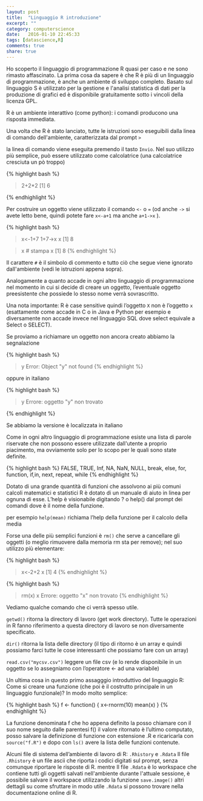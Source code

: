 ```yaml
---
layout: post
title:  "Linguaggio R introduzione"
excerpt: ""
category: computerscience
date:   2016-01-10 22:45:33
tags: [datascience,R]
comments: true
share: true
---
```


Ho scoperto il linguaggio di programmazione R quasi per caso e ne sono rimasto affascinato.
La prima cosa da sapere è che R è più di un linguaggio di programmazione, è anche un ambiente di sviluppo completo. 
Basato sul linguaggio S è utilizzato per la gestione e l'analisi statistica di dati per la produzione di grafici ed è disponibile gratuitamente sotto i vincoli della licenza GPL. 

R è un ambiente interattivo (come python): i comandi producono una risposta immediata. 

Una volta che R è stato lanciato, tutte le istruzioni sono eseguibili dalla linea
di comando dell'ambiente, caratterizzata dal prompt `>`
 
la linea di comando viene eseguita premendo il tasto `Invio`. 
Nel suo utilizzo più semplice, può essere utilizzato come calcolatrice (una calcolatrice cresciuta un pò troppo)

{% highlight bash %}
> 2+2*2
[1] 6
> 
{% endhighlight %}


Per costruire un oggetto viene utilizzato il comando `<-`  o  `=` (od anche `->` si avete letto bene, quindi potete fare `x<-a+1` ma anche `a+1->x` ). 

{% highlight bash %}
> x<-1+7
> 1+7->x
> x
[1] 8

> x # stampa x
[1] 8
{% endhighlight %}


Il carattere `#` è il simbolo di commento e tutto ciò che segue viene
ignorato dall'ambiente (vedi le istruzioni appena sopra).

Analogamente a quanto accade in ogni altro linguaggio di programmazione nel momento in cui si decide di creare un oggetto, l’eventuale oggetto preesistente che possiede lo stesso nome verrà sovrascritto.

Una nota importante: R è case sensitive quindi l’oggetto `X` non è l’oggetto `x` (esattamente come accade in C o in Java e Python per esempio e diversamente non accade invece nel linguaggio SQL dove select equivale a Select o SELECT).

Se proviamo a richiamare un oggetto non ancora creato abbiamo la segnalazione 

{% highlight bash %}
> y
Error: Object "y" not found
{% endhighlight %}

oppure in italiano 

{% highlight bash %}
> y
Errore: oggetto "y" non trovato
> 
{% endhighlight %}

Se abbiamo la versione è localizzata in italiano

Come in ogni altro linguaggio di programmazione esiste una lista di parole riservate che non possono essere utilizzate dall'utente a proprio piacimento, ma ovviamente solo per lo scopo per le quali sono state definite.

{% highlight bash %}
FALSE, TRUE, Inf, NA, NaN, NULL, 
break, else, for, function, if,in, next, repeat, while
{% endhighlight %}

Dotato di una grande quantità di funzioni che assolvono ai più comuni
calcoli matematici e statistici R è dotato di un manuale di aiuto in linea per ognuna di esse. 
L’help è visionabile digitando ?<f> o help(<f>) dal prompt dei comandi dove <f> è il nome della funzione.

per esempio `help(mean)` richiama l’help della funzione per il calcolo della media

Forse una delle più semplici funzioni è `rm()` che serve a cancellare gli oggetti (o meglio rimuovere dalla memoria rm sta per remove);
nel suo utilizzo più elementare:

{% highlight bash %}
> x<-2+2
> x
[1] 4
{% endhighlight %}

{% highlight bash %}
> rm(x)
> x
Errore: oggetto "x" non trovato
{% endhighlight %}


Vediamo qualche comando che ci verrà spesso utile.

`getwd()` ritorna la directory di lavoro (get work directory). Tutte le operazioni in R fanno riferimento a questa directory di lavoro se non diversamente specificato.

`dir()` ritorna la lista delle directory (il tipo di ritorno è  un array e quindi possiamo farci tutte le cose interessanti che possiamo fare con un array)

`read.csv("mycsv.csv")` leggere un file csv (e lo rende disponibile in un oggetto se lo assegniamo con l’operatore <- ad una variabile)

Un ultima cosa in questo primo assagggio introduttivo del linguaggio R: Come si creare una funzione (che poi è il costrutto principale in un linguaggio funzionale)? In modo molto semplice:

{% highlight bash %}
f <- function() {
   x<-rnorm(10)
   mean(x)
}
{% endhighlight %}

La funzione denominata f che ho appena definito la posso chiamare con il suo nome seguito dalle parentesi f() il valore ritornato è l’ultimo computato, posso salvare la definizione di funzione con estensione .R e ricaricarla con `source("f.R")`
e dopo con `ls()` avere la lista delle funzioni contenute.

Alcuni file di sistema dell’ambiente di lavoro di R: `.Rhistory` e  `.Rdata`
Il file `.Rhistory` è un file ascii che riporta i codici digitati sul prompt, senza
comunque riportare le risposte di R.
mentre Il file `.Rdata` è lo workspace  che contiene tutti gli oggetti salvati nell'ambiente durante l'attuale sessione, è possibile salvare il workspace utilizzando la funzione `save.image()` altri dettagli su come sfruttare in modo utile `.Rdata` si possono trovare nella documentazione online di R.

